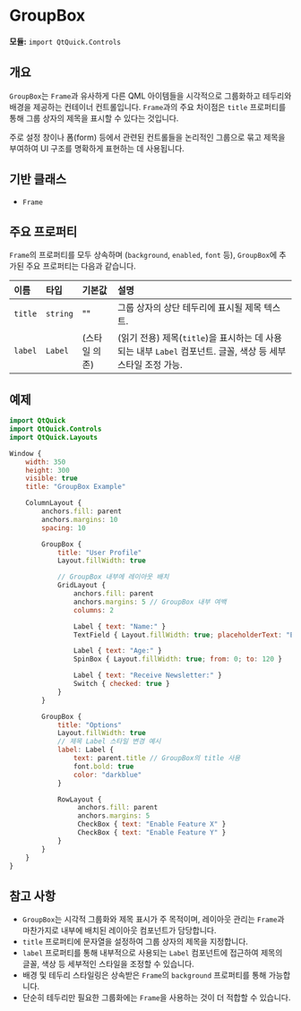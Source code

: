 # GroupBox

**모듈:** `import QtQuick.Controls`

## 개요

`GroupBox`는 `Frame`과 유사하게 다른 QML 아이템들을 시각적으로 그룹화하고 테두리와 배경을 제공하는 컨테이너 컨트롤입니다. `Frame`과의 주요 차이점은 `title` 프로퍼티를 통해 그룹 상자의 제목을 표시할 수 있다는 것입니다.

주로 설정 창이나 폼(form) 등에서 관련된 컨트롤들을 논리적인 그룹으로 묶고 제목을 부여하여 UI 구조를 명확하게 표현하는 데 사용됩니다.

## 기반 클래스

*   `Frame`

## 주요 프로퍼티

`Frame`의 프로퍼티를 모두 상속하며 (`background`, `enabled`, `font` 등), `GroupBox`에 추가된 주요 프로퍼티는 다음과 같습니다.

| 이름        | 타입    | 기본값       | 설명                                                                                             |
| :---------- | :------ | :----------- | :----------------------------------------------------------------------------------------------- |
| `title`     | `string`| ""         | 그룹 상자의 상단 테두리에 표시될 제목 텍스트.                                                     |
| `label`     | `Label` | (스타일 의존)| (읽기 전용) 제목(`title`)을 표시하는 데 사용되는 내부 `Label` 컴포넌트. 글꼴, 색상 등 세부 스타일 조정 가능. |

## 예제

```qml
import QtQuick
import QtQuick.Controls
import QtQuick.Layouts

Window {
    width: 350
    height: 300
    visible: true
    title: "GroupBox Example"

    ColumnLayout {
        anchors.fill: parent
        anchors.margins: 10
        spacing: 10

        GroupBox {
            title: "User Profile"
            Layout.fillWidth: true

            // GroupBox 내부에 레이아웃 배치
            GridLayout {
                anchors.fill: parent
                anchors.margins: 5 // GroupBox 내부 여백
                columns: 2

                Label { text: "Name:" }
                TextField { Layout.fillWidth: true; placeholderText: "Enter name" }

                Label { text: "Age:" }
                SpinBox { Layout.fillWidth: true; from: 0; to: 120 }

                Label { text: "Receive Newsletter:" }
                Switch { checked: true }
            }
        }

        GroupBox {
            title: "Options"
            Layout.fillWidth: true
            // 제목 Label 스타일 변경 예시
            label: Label {
                text: parent.title // GroupBox의 title 사용
                font.bold: true
                color: "darkblue"
            }

            RowLayout {
                 anchors.fill: parent
                 anchors.margins: 5
                 CheckBox { text: "Enable Feature X" }
                 CheckBox { text: "Enable Feature Y" }
            }
        }
    }
}
```

## 참고 사항

*   `GroupBox`는 시각적 그룹화와 제목 표시가 주 목적이며, 레이아웃 관리는 `Frame`과 마찬가지로 내부에 배치된 레이아웃 컴포넌트가 담당합니다.
*   `title` 프로퍼티에 문자열을 설정하여 그룹 상자의 제목을 지정합니다.
*   `label` 프로퍼티를 통해 내부적으로 사용되는 `Label` 컴포넌트에 접근하여 제목의 글꼴, 색상 등 세부적인 스타일을 조정할 수 있습니다.
*   배경 및 테두리 스타일링은 상속받은 `Frame`의 `background` 프로퍼티를 통해 가능합니다.
*   단순히 테두리만 필요한 그룹화에는 `Frame`을 사용하는 것이 더 적합할 수 있습니다. 
